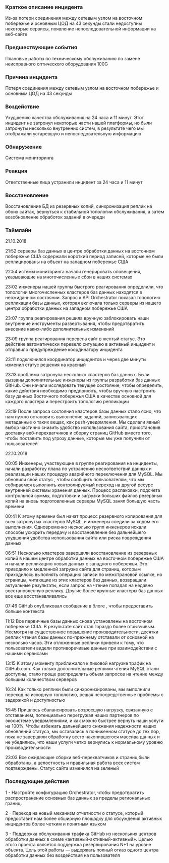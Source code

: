 ### Краткое описание инцидента 
Из-за потери соединения между сетевым узлом на восточном побережье и основным ЦОД на 43 секунды стали недоступны некоторые сервисы, появление непоследовательной информации на веб-сайте
### Предшествующие события
Плановые работы по техническому обслуживанию по замене неисправного оптического оборудования 100G
### Причина инцидента
Потеря соединения между сетевым узлом на восточном побережье и основным ЦОД на 43 секунды
### Воздействие
Ухудшению качества обслуживания на 24 часа и 11 минут. Этот инцидент не затронул некоторые части нашей платформы, но были затронуты несколько внутренних систем, в результате чего мы отображали устаревшую и непоследовательную информацию
### Обнаружение
Система мониторинга
### Реакция
Ответственные лица устранили инцидент за 24 часа и 11 минут
### Восстановление
Восстановление БД из резервных копий, синхронизация реплик на обоих сайтах, вернуться к стабильной топологии обслуживания, а затем возобновление обработок заданий в очереди
### Таймлайн
21.10.2018 

21:52 серверы баз данных в центре обработки данных на восточном побережье США содержали короткий период записей, которые не были реплицированы на объект на западном побережье США

22:54 истемы мониторинга начали генерировать оповещения, указывающие на многочисленные сбои в наших системах

23:02 инженеры нашей группы быстрого реагирования определили, что топологии многочисленных кластеров баз данных находятся в неожиданном состоянии. Запрос к API Orchestrator показал топологию репликации базы данных, которая включала только серверы из нашего центра обработки данных на западном побережье США

23:07 группа реагирования решила вручную заблокировать наши внутренние инструменты развертывания, чтобы предотвратить внесение каких-либо дополнительных изменений

23:09 группа реагирования перевела сайт в желтый статус. Это действие автоматически перевело ситуацию в активный инцидент и отправило предупреждение координатору инцидента

23:11 подключился координатор инцидентов и через две минуты изменил статус решения на красный

23:13 проблема затронула несколько кластеров баз данных. Были вызваны дополнительные инженеры из группы разработки баз данных GitHub. Они начали исследовать текущее состояние, чтобы определить, какие действия необходимо предпринять, чтобы вручную настроить базу данных Восточного побережья США в качестве основной для каждого кластера и перестроить топологию репликации

23:19 После запроса состояния кластеров базы данных стало ясно, что нам нужно остановить выполнение заданий, записывающих метаданные о таких вещах, как push-уведомления. Мы сделали явный выбор частично снизить удобство использования сайта, приостановив доставку веб-перехватчиков и сборку страниц GitHub вместо того, чтобы поставить под угрозу данные, которые мы уже получили от пользователей

22.10.2018 

00:05 Инженеры, участвующие в группе реагирования на инциденты, начали разработку плана по устранению несоответствий данных и реализации наших процедур аварийного переключения для MySQL. Мы обновили свой статус , чтобы сообщить пользователям, что мы собираемся выполнить контролируемый переход на другой ресурс внутренней системы хранения данных. Процесс распаковки, подсчета контрольной суммы, подготовки и загрузки больших файлов резервных копий на вновь подготовленные серверы MySQL занял большую часть времени

00:41 К этому времени был начат процесс резервного копирования для всех затронутых кластеров MySQL, и инженеры следили за ходом его выполнения. Одновременно несколько групп инженеров искали способы ускорить передачу и восстановление без дальнейшего ухудшения удобства использования сайта или риска повреждения данных

06:51 Несколько кластеров завершили восстановление из резервных копий в нашем центре обработки данных на восточном побережье США и начали репликацию новых данных с западного побережья. Это приводило к медленной загрузке сайта для страниц, которым приходилось выполнять операцию записи по межстрановой ссылке, но страницы, читающие из этих кластеров баз данных, возвращали актуальные результаты, если запрос на чтение попадал на недавно восстановленную реплику. Другие более крупные кластеры баз данных все еще восстанавливались

07:46 GitHub опубликовал сообщение в блоге , чтобы предоставить больше контекста

11:12 Все первичные базы данных снова установлены на восточном побережье США. В результате сайт стал гораздо более отзывчивым. Несмотря на существенное повышение производительности, десятки реплик чтения базы данных по-прежнему отставали от основной на несколько часов. Эти отложенные реплики привели к тому, что пользователи видели противоречивые данные при взаимодействии с нашими сервисами

13:15 К этому моменту приближался к пиковой нагрузке трафик на GitHub.com. Как только дополнительные реплики чтения MySQL стали доступны, стало проще распределить объем запросов на чтение между большим количеством серверов

16:24 Как только реплики были синхронизированы, мы выполнили переход на исходную топологию, решая непосредственные проблемы с задержкой и доступностью

16:45 Пришлось сбалансировать возросшую нагрузку, связанную с отставанием, потенциально перегружая наших партнеров по экосистеме уведомлениями, и как можно быстрее вернуть наши услуги на 100%. Чтобы избежать дальнейшего снижения надежности наших обновлений статуса, мы оставались в пониженном статусе до тех пор, пока не завершили обработку всего накопившегося массива данных и не убедились, что наши услуги четко вернулись к нормальному уровню производительности

23:03 Все ожидающие сборки веб-перехватчиков и страниц были обработаны, а целостность и правильная работа всех систем подтверждены. Статус сайта изменился на зеленый

### Последующие действия
1 - Настройте конфигурацию Orchestrator, чтобы предотвратить распространение основных баз данных за пределы региональных границ.

2 - Переход на новый механизм отчетности о статусе, который предоставит нам более обширную площадку для обсуждения активных инцидентов более четким и понятным языком

3 - Поддержка обслуживания трафика GitHub из нескольких центров обработки данных в схеме «активный-активный-активный». Целью этого проекта является поддержка резервирования N+1 на уровне объекта. Цель этой работы — выдержать полный отказ одного центра обработки данных без воздействия на пользователя